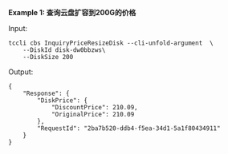**Example 1: 查询云盘扩容到200G的价格**



Input: 

```
tccli cbs InquiryPriceResizeDisk --cli-unfold-argument  \
    --DiskId disk-dw0bbzws\
    --DiskSize 200
```

Output: 
```
{
    "Response": {
        "DiskPrice": {
            "DiscountPrice": 210.09,
            "OriginalPrice": 210.09
        },
        "RequestId": "2ba7b520-ddb4-f5ea-34d1-5a1f80434911"
    }
}
```


